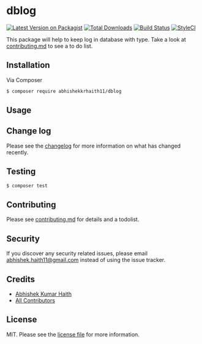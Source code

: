 # dblog

[![Latest Version on Packagist][ico-version]][link-packagist]
[![Total Downloads][ico-downloads]][link-downloads]
[![Build Status][ico-travis]][link-travis]
[![StyleCI][ico-styleci]][link-styleci]

This package will help to keep log in database with type. Take a look at [contributing.md](contributing.md) to see a to do list.

## Installation

Via Composer

``` bash
$ composer require abhishekkrhaith11/dblog
```

## Usage

## Change log

Please see the [changelog](changelog.md) for more information on what has changed recently.

## Testing

``` bash
$ composer test
```

## Contributing

Please see [contributing.md](contributing.md) for details and a todolist.

## Security

If you discover any security related issues, please email abhishek.haith11@gmail.com instead of using the issue tracker.

## Credits

- [Abhishek Kumar Haith][link-author]
- [All Contributors][link-contributors]

## License

MIT. Please see the [license file](license.md) for more information.

[ico-version]: https://img.shields.io/packagist/v/abhishekkrhaith11/dblog.svg?style=flat-square
[ico-downloads]: https://img.shields.io/packagist/dt/abhishekkrhaith11/dblog.svg?style=flat-square
[ico-travis]: https://img.shields.io/travis/abhishekkrhaith11/dblog/master.svg?style=flat-square
[ico-styleci]: https://styleci.io/repos/12345678/shield

[link-packagist]: https://packagist.org/packages/abhishekkrhaith11/dblog
[link-downloads]: https://packagist.org/packages/abhishekkrhaith11/dblog
[link-travis]: https://travis-ci.org/abhishekkrhaith11/dblog
[link-styleci]: https://styleci.io/repos/12345678
[link-author]: https://github.com/abhishekkrhaith11
[link-contributors]: ../../contributors]